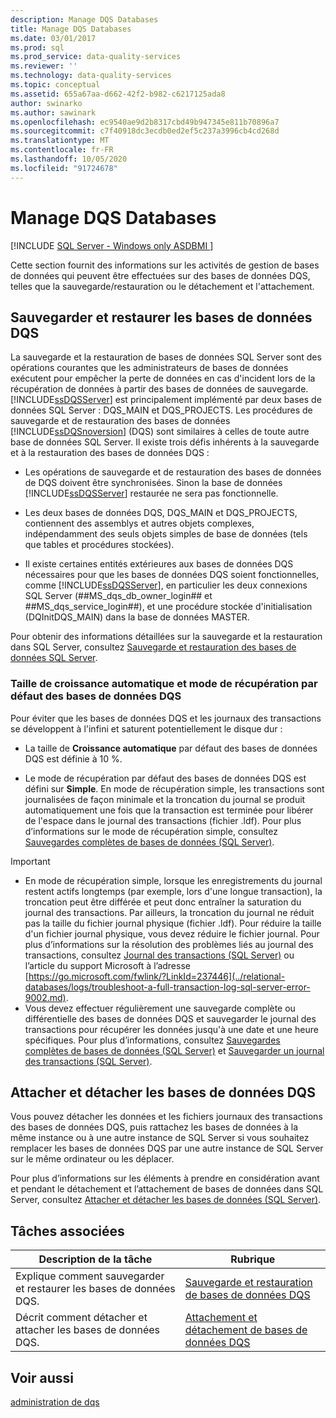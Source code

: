 ```yaml
---
description: Manage DQS Databases
title: Manage DQS Databases
ms.date: 03/01/2017
ms.prod: sql
ms.prod_service: data-quality-services
ms.reviewer: ''
ms.technology: data-quality-services
ms.topic: conceptual
ms.assetid: 655a67aa-d662-42f2-b982-c6217125ada8
author: swinarko
ms.author: sawinark
ms.openlocfilehash: ec9540ae9d2b8317cbd49b947345e811b70896a7
ms.sourcegitcommit: c7f40918dc3ecdb0ed2ef5c237a3996cb4cd268d
ms.translationtype: MT
ms.contentlocale: fr-FR
ms.lasthandoff: 10/05/2020
ms.locfileid: "91724678"
---
```

# <a name="manage-dqs-databases"></a>Manage DQS Databases

[!INCLUDE [SQL Server - Windows only ASDBMI  ](../includes/applies-to-version/sqlserver.md)]

  Cette section fournit des informations sur les activités de gestion de bases de données qui peuvent être effectuées sur des bases de données DQS, telles que la sauvegarde/restauration ou le détachement et l'attachement.  
  
##  <a name="backup-and-restore-the-dqs-databases"></a><a name="BackupRestore"></a> Sauvegarder et restaurer les bases de données DQS  
 La sauvegarde et la restauration de bases de données SQL Server sont des opérations courantes que les administrateurs de bases de données exécutent pour empêcher la perte de données en cas d'incident lors de la récupération de données à partir des bases de données de sauvegarde. [!INCLUDE[ssDQSServer](../includes/ssdqsserver-md.md)] est principalement implémenté par deux bases de données SQL Server : DQS_MAIN et DQS_PROJECTS. Les procédures de sauvegarde et de restauration des bases de données [!INCLUDE[ssDQSnoversion](../includes/ssdqsnoversion-md.md)] (DQS) sont similaires à celles de toute autre base de données SQL Server. Il existe trois défis inhérents à la sauvegarde et à la restauration des bases de données DQS :  
  
-   Les opérations de sauvegarde et de restauration des bases de données de DQS doivent être synchronisées. Sinon la base de données [!INCLUDE[ssDQSServer](../includes/ssdqsserver-md.md)] restaurée ne sera pas fonctionnelle.  
  
-   Les deux bases de données DQS, DQS_MAIN et DQS_PROJECTS, contiennent des assemblys et autres objets complexes, indépendamment des seuls objets simples de base de données (tels que tables et procédures stockées).  
  
-   Il existe certaines entités extérieures aux bases de données DQS nécessaires pour que les bases de données DQS soient fonctionnelles, comme [!INCLUDE[ssDQSServer](../includes/ssdqsserver-md.md)], en particulier les deux connexions SQL Server (##MS_dqs_db_owner_login## et ##MS_dqs_service_login##), et une procédure stockée d'initialisation (DQInitDQS_MAIN) dans la base de données MASTER.  
  
 Pour obtenir des informations détaillées sur la sauvegarde et la restauration dans SQL Server, consultez [Sauvegarde et restauration des bases de données SQL Server](../relational-databases/backup-restore/back-up-and-restore-of-sql-server-databases.md).  
  
### <a name="default-autogrowth-size-and-recovery-model-for-the-dqs-databases"></a>Taille de croissance automatique et mode de récupération par défaut des bases de données DQS  
 Pour éviter que les bases de données DQS et les journaux des transactions se développent à l'infini et saturent potentiellement le disque dur :  
  
-   La taille de **Croissance automatique** par défaut des bases de données DQS est définie à 10 %.  
  
-   Le mode de récupération par défaut des bases de données DQS est défini sur **Simple**. En mode de récupération simple, les transactions sont journalisées de façon minimale et la troncation du journal se produit automatiquement une fois que la transaction est terminée pour libérer de l'espace dans le journal des transactions (fichier .ldf). Pour plus d’informations sur le mode de récupération simple, consultez [Sauvegardes complètes de bases de données &#40;SQL Server&#41;](../relational-databases/backup-restore/full-database-backups-sql-server.md).  
  
> [!IMPORTANT]
>  -   En mode de récupération simple, lorsque les enregistrements du journal restent actifs longtemps (par exemple, lors d'une longue transaction), la troncation peut être différée et peut donc entraîner la saturation du journal des transactions. Par ailleurs, la troncation du journal ne réduit pas la taille du fichier journal physique (fichier .ldf). Pour réduire la taille d'un fichier journal physique, vous devez réduire le fichier journal. Pour plus d’informations sur la résolution des problèmes liés au journal des transactions, consultez [Journal des transactions &#40;SQL Server&#41;](../relational-databases/logs/the-transaction-log-sql-server.md) ou l’article du support Microsoft à l’adresse [https://go.microsoft.com/fwlink/?LinkId=237446](../relational-databases/logs/troubleshoot-a-full-transaction-log-sql-server-error-9002.md).  
> -   Vous devez effectuer régulièrement une sauvegarde complète ou différentielle des bases de données DQS et sauvegarder le journal des transactions pour récupérer les données jusqu'à une date et une heure spécifiques. Pour plus d’informations, consultez [Sauvegardes complètes de bases de données &#40;SQL Server&#41;](../relational-databases/backup-restore/full-database-backups-sql-server.md) et [Sauvegarder un journal des transactions &#40;SQL Server&#41;](../relational-databases/backup-restore/back-up-a-transaction-log-sql-server.md).  
  
##  <a name="detachattach-the-dqs-databases"></a><a name="DetachAttach"></a> Attacher et détacher les bases de données DQS  
 Vous pouvez détacher les données et les fichiers journaux des transactions des bases de données DQS, puis rattachez les bases de données à la même instance ou à une autre instance de SQL Server si vous souhaitez remplacer les bases de données DQS par une autre instance de SQL Server sur le même ordinateur ou les déplacer.  
  
 Pour plus d’informations sur les éléments à prendre en considération avant et pendant le détachement et l’attachement de bases de données dans SQL Server, consultez [Attacher et détacher les bases de données &#40;SQL Server&#41;](../relational-databases/databases/database-detach-and-attach-sql-server.md).  
  
## <a name="related-tasks"></a>Tâches associées  
  
|Description de la tâche|Rubrique|  
|----------------------|-----------|  
|Explique comment sauvegarder et restaurer les bases de données DQS.|[Sauvegarde et restauration de bases de données DQS](../data-quality-services/backing-up-and-restoring-dqs-databases.md)|  
|Décrit comment détacher et attacher les bases de données DQS.|[Attachement et détachement de bases de données DQS](../data-quality-services/detaching-and-attaching-dqs-databases.md)|  
  
## <a name="see-also"></a>Voir aussi  
 [administration de dqs](../data-quality-services/dqs-administration.md)  
  
